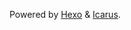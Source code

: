 Powered by [Hexo](https://hexo.io/zh-cn/) & [Icarus](https://github.com/ppoffice/hexo-theme-icarus).
